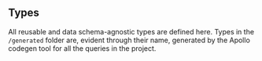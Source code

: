 ## Types

All reusable and data schema-agnostic types are defined here. Types in the `/generated` folder are, evident through their name, generated by the Apollo codegen tool for all the queries in the project.
